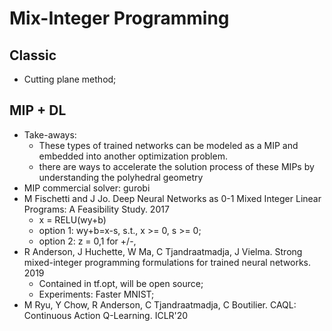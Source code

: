 # Mix-Integer Programming

## Classic
- Cutting plane method;

## MIP + DL
- Take-aways:
	- These types of trained networks can be modeled as a MIP and embedded into another optimization problem.
	- there are ways to accelerate the solution process of these MIPs by understanding the polyhedral geometry
- MIP commercial solver: gurobi
- M Fischetti and J Jo. Deep Neural Networks as 0-1 Mixed Integer Linear Programs: A Feasibility Study. 2017
	- x = RELU(wy+b)
	- option 1: wy+b=x-s, s.t., x >= 0, s >= 0;
	- option 2: z = 0,1 for +/-, 
- R Anderson, J Huchette, W Ma, C Tjandraatmadja, J Vielma. Strong mixed-integer programming formulations for trained neural networks. 2019
	- Contained in tf.opt, will be open source;
	- Experiments: Faster MNIST;
- M Ryu, Y Chow, R Anderson, C Tjandraatmadja, C Boutilier. CAQL: Continuous Action Q-Learning. ICLR'20